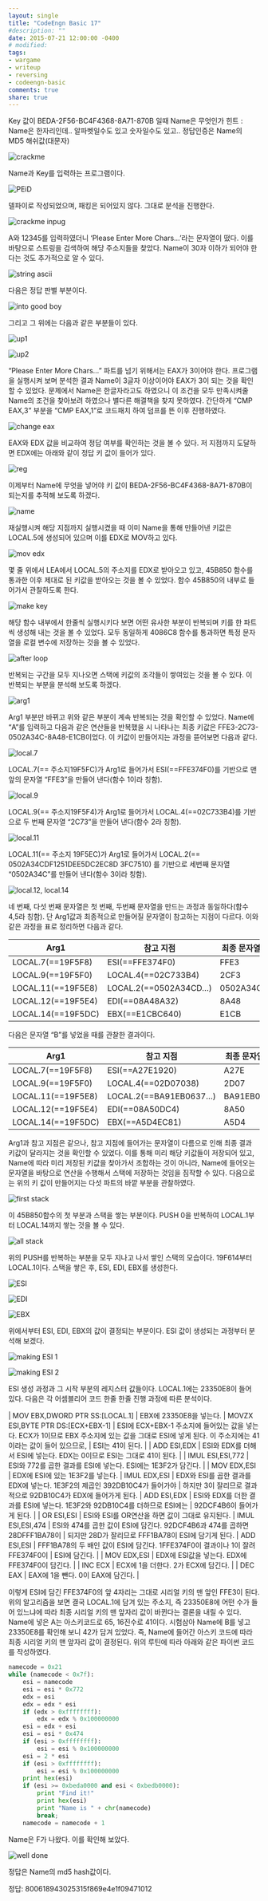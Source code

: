 ```yaml
---
layout: single
title: "CodeEngn Basic 17"
#description: ""
date: 2015-07-21 12:00:00 -0400
# modified: 
tags: 
- wargame
- writeup
- reversing
- codeengn-basic
comments: true
share: true
---
```


Key 값이 BEDA-2F56-BC4F4368-8A71-870B 일때 Name은 무엇인가 
힌트 : Name은 한자리인데.. 알파벳일수도 있고 숫자일수도 있고.. 
정답인증은 Name의 MD5 해쉬값(대문자)

![crackme](https://s01va.github.io/assets/images/2015-07-21-CodeEngn-Basic-17/0.png)

Name과 Key를 입력하는 프로그램이다.

![PEiD](https://s01va.github.io/assets/images/2015-07-21-CodeEngn-Basic-17/1.png)

델파이로 작성되었으며, 패킹은 되어있지 않다. 그대로 분석을 진행한다.

![crackme inpug](https://s01va.github.io/assets/images/2015-07-21-CodeEngn-Basic-17/2.png)

A와 12345를 입력하였더니 ‘Please Enter More Chars…’라는 문자열이 떴다. 이를 바탕으로 스트링을 검색하여 해당 주소지들을 찾았다. Name이 30자 이하가 되어야 한다는 것도 추가적으로 알 수 있다.

![string ascii](https://s01va.github.io/assets/images/2015-07-21-CodeEngn-Basic-17/3.png)

다음은 정답 판별 부분이다.

![into good boy](https://s01va.github.io/assets/images/2015-07-21-CodeEngn-Basic-17/4.png)

그리고 그 위에는 다음과 같은 부분들이 있다.

![up1](https://s01va.github.io/assets/images/2015-07-21-CodeEngn-Basic-17/5.png)

![up2](https://s01va.github.io/assets/images/2015-07-21-CodeEngn-Basic-17/6.png)

“Please Enter More Chars…” 파트를 넘기 위해서는 EAX가 3이어야 한다. 프로그램을 실행시켜 보며 분석한 결과 Name이 3글자 이상이어야 EAX가 3이 되는 것을 확인할 수 있었다. 문제에서 Name은 한글자라고도 하였으니 이 조건을 모두 만족시켜줄 Name의 조건을 찾아보려 하였으나 별다른 해결책을 찾지 못하였다. 간단하게 “CMP EAX,3” 부분을 “CMP EAX,1”로 코드패치 하여 덤프를 뜬 이후 진행하였다. 

![change eax](https://s01va.github.io/assets/images/2015-07-21-CodeEngn-Basic-17/7.png)

EAX와 EDX 값을 비교하여 정답 여부를 확인하는 것을 볼 수 있다. 저 지점까지 도달하면 EDX에는 아래와 같이 정답 키 값이 들어가 있다.

![reg](https://s01va.github.io/assets/images/2015-07-21-CodeEngn-Basic-17/8.png)

이제부터 Name에 무엇을 넣어야 키 값이 BEDA-2F56-BC4F4368-8A71-870B이 되는지를 추적해 보도록 하겠다.

![name](https://s01va.github.io/assets/images/2015-07-21-CodeEngn-Basic-17/9.png)

재실행시켜 해당 지점까지 실행시켰을 때 이미 Name을 통해 만들어낸 키값은 LOCAL.5에 생성되어 있으며 이를 EDX로 MOV하고 있다.

![mov edx](https://s01va.github.io/assets/images/2015-07-21-CodeEngn-Basic-17/10.png)

몇 줄 위에서 LEA에서 LOCAL.5의 주소지를 EDX로 받아오고 있고, 45B850 함수를 통과한 이후 제대로 된 키값을 받아오는 것을 볼 수 있었다. 함수 45B850의 내부로 들어가서 관찰하도록 한다.

![make key](https://s01va.github.io/assets/images/2015-07-21-CodeEngn-Basic-17/11.png)

해당 함수 내부에서 한줄씩 실행시키다 보면 어떤 유사한 부분이 반복되며 키를 한 파트씩 생성해 내는 것을 볼 수 있었다. 모두 동일하게 4086C8 함수를 통과하면 특정 문자열을 로컬 변수에 저장하는 것을 볼 수 있었다.

![after loop](https://s01va.github.io/assets/images/2015-07-21-CodeEngn-Basic-17/12.png)

반복되는 구간을 모두 지나오면 스택에 키값의 조각들이 쌓여있는 것을 볼 수 있다. 이 반복되는 부분을 분석해 보도록 하겠다.

![arg1](https://s01va.github.io/assets/images/2015-07-21-CodeEngn-Basic-17/13.png)

Arg1 부분만 바뀌고 위와 같은 부분이 계속 반복되는 것을 확인할 수 있었다. Name에 “A”를 입력하고 다음과 같은 연산들을 반복했을 시 나타나는 최종 키값은 FFE3-2C73-0502A34C-8A48-E1CB이었다. 이 키값이 만들어지는 과정을 뜯어보면 다음과 같다.

![local.7](https://s01va.github.io/assets/images/2015-07-21-CodeEngn-Basic-17/14.png)

LOCAL.7(== 주소지19F5FC)가 Arg1로 들어가서 ESI(==FFE374F0)를 기반으로 맨 앞의 문자열 “FFE3”을 만들어 낸다(함수 1이라 칭함).

![local.9](https://s01va.github.io/assets/images/2015-07-21-CodeEngn-Basic-17/15.png)

LOCAL.9(== 주소지19F5F4)가 Arg1로 들어가서 LOCAL.4(==02C733B4)를 기반으로 두 번째 문자열 “2C73”을 만들어 낸다(함수 2라 칭함).

![local.11](https://s01va.github.io/assets/images/2015-07-21-CodeEngn-Basic-17/16.png)

LOCAL.11(== 주소지 19F5EC)가 Arg1로 들어가서 LOCAL.2(== 0502A34CDF1251DEE5DC2EC8D 3FC7510) 를 기반으로 세번째 문자열 “0502A34C”를 만들어 낸다(함수 3이라 칭함).

![local.12, local.14](https://s01va.github.io/assets/images/2015-07-21-CodeEngn-Basic-17/17.png)

네 번째, 다섯 번째 문자열은 첫 번째, 두번째 문자열을 만드는 과정과 동일하다(함수 4,5라 칭함). 단 Arg1값과 최종적으로 만들어질 문자열이 참고하는 지점이 다르다. 이와 같은 과정을 표로 정리하면 다음과 같다.

| Arg1 | 참고 지점 | 최종 문자열 |
| -- | -- | -- |
| LOCAL.7(==19F5F8) | ESI(==FFE374F0) | FFE3 |
| LOCAL.9(==19F5F0) | LOCAL.4(==02C733B4) | 2CF3 |
| LOCAL.11(==19F5E8) | LOCAL.2(==0502A34CD…) | 0502A34C |
| LOCAL.12(==19F5E4) | EDI(==08A48A32) | 8A48 |
| LOCAL.14(==19F5DC) | EBX(==E1CBC640) | E1CB |


다음은 문자열 “B”를 넣었을 때를 관찰한 결과이다.


| Arg1 | 참고 지점 | 최종 문자열 |
| -- | -- | -- |
| LOCAL.7(==19F5F8) | ESI(==A27E1920) | A27E |
| LOCAL.9(==19F5F0) | LOCAL.4(==02D07038) | 2D07 |
| LOCAL.11(==19F5E8) | LOCAL.2(==BA91EB0637…) | BA91EB06 |
| LOCAL.12(==19F5E4) | EDI(==08A50DC4) | 8A50 |
| LOCAL.14(==19F5DC) | EBX(==A5D4EC81) | A5D4 |


Arg1과 참고 지점은 같으나, 참고 지점에 들어가는 문자열이 다름으로 인해 최종 결과 키값이 달라지는 것을 확인할 수 있었다. 이를 통해 미리 해당 키값들이 저장되어 있고, Name에 따라 미리 저장된 키값을 찾아가서 조합하는 것이 아니라, Name에 들어오는 문자열을 바탕으로 연산을 수행해서 스택에 저장하는 것임을 짐작할 수 있다. 다음으로는 위의 키 값이 만들어지는 다섯 파트의 바깥 부분을 관찰하였다.

![first stack](https://s01va.github.io/assets/images/2015-07-21-CodeEngn-Basic-17/18.png)

이 45B850함수의 첫 부분과 스택을 쌓는 부분이다. PUSH 0을 반복하여 LOCAL.1부터 LOCAL.14까지 쌓는 것을 볼 수 있다.

![all stack](https://s01va.github.io/assets/images/2015-07-21-CodeEngn-Basic-17/19.png)

위의 PUSH를 반복하는 부분을 모두 지나고 나서 쌓인 스택의 모습이다. 19F614부터 LOCAL.1이다. 스택을 쌓은 후, ESI, EDI, EBX를 생성한다.

![ESI](https://s01va.github.io/assets/images/2015-07-21-CodeEngn-Basic-17/20.png)

![EDI](https://s01va.github.io/assets/images/2015-07-21-CodeEngn-Basic-17/21.png)

![EBX](https://s01va.github.io/assets/images/2015-07-21-CodeEngn-Basic-17/22.png)

위에서부터 ESI, EDI, EBX의 값이 결정되는 부분이다. ESI 값이 생성되는 과정부터 분석해 보겠다.

![making ESI 1](https://s01va.github.io/assets/images/2015-07-21-CodeEngn-Basic-17/23.png)

![making ESI 2](https://s01va.github.io/assets/images/2015-07-21-CodeEngn-Basic-17/24.png)

ESI 생성 과정과 그 시작 부분의 레지스터 값들이다. LOCAL.1에는 23350E8이 들어 있다. 다음은 각 어셈블리어 코드 한줄 한줄 진행 과정에 따른 분석이다.

| MOV EBX,DWORD PTR SS:[LOCAL.1] | EBX에 23350E8을 넣는다. |
MOVZX ESI,BYTE PTR DS:[ECX+EBX-1] | ESI에 ECX+EBX-1 주소지에 들어있는 값을 넣는다. ECX가 1이므로 EBX 주소지에 있는 값을 그대로 ESI에 넣게 된다. 이 주소지에는 41이라는 값이 들어 있으므로, | ESI는 41이 된다. |
| ADD ESI,EDX | ESI와 EDX를 더해서 ESI에 넣는다. EDX는 0이므로 ESI는 그대로 41이 된다. |
| IMUL ESI,ESI,772 | ESI와 772를 곱한 결과를 ESI에 넣는다. ESI에는 1E3F2가 담긴다. |
| MOV EDX,ESI | EDX에 ESI에 있는 1E3F2를 넣는다. |
IMUL EDX,ESI | EDX와 ESI를 곱한 결과를 EDX에 넣는다. 1E3F2의 제곱인  392DB10C4가 들어가야 | 하지만 3이 잘리므로 결과적으로 92DB10C4가 EDX에 들어가게 된다. |
ADD ESI,EDX | ESI와 EDX를 더한 결과를 ESI에 넣는다. 1E3F2와 92DB10C4를 더하므로 ESI에는 | 92DCF4B6이 들어가게 된다. |
| OR ESI,ESI | ESI와 ESI를 OR연산을 하면 값이 그대로 유지된다. |
IMUL ESI,ESI,474 | ESI와 474를 곱한 값이 ESI에 담긴다. 92DCF4B6과 474를 곱하면 28DFFF1BA78이 | 되지만 28D가 잘리므로 FFF1BA78이 ESI에 담기게 된다. |
ADD ESI,ESI | FFF1BA78의 두 배인 값이 ESI에 담긴다. 1FFE374F0이 결과이나 1이 잘려 FFE374F0이 | ESI에 담긴다. |
| MOV EDX,ESI | EDX에 ESI값을 넣는다. EDX에 FFE374F0이 담긴다. |
| INC ECX | ECX에 1을 더한다. 2가 ECX에 담긴다. |
| DEC EAX | EAX에 1을 뺀다. 0이 EAX에 담긴다. |


이렇게 ESI에 담긴 FFE374F0의 앞 4자리는 그대로 시리얼 키의 맨 앞인 FFE3이 된다. 위의 알고리즘을 보면 결국 LOCAL.1에 담겨 있는 주소지, 즉 23350E8에 어떤 수가 들어 있느냐에 따라 최종 시리얼 키의 맨 앞자리 값이 바뀐다는 결론을 내릴 수 있다. Name에 넣은 A는 아스키코드로 65, 16진수로 41이다. 시험삼아 Name에 B를 넣고 23350E8를 확인해 보니 42가 담겨 있었다. 즉, Name에 들어간 아스키 코드에 따라 최종 시리얼 키의 맨 앞자리 값이 결정된다. 위의 루틴에 따라 아래와 같은 파이썬 코드를 작성하였다.

```python
namecode = 0x21
while (namecode < 0x7f):
	esi = namecode
	esi = esi * 0x772
	edx = esi
	edx = edx * esi
	if (edx > 0xffffffff):
		edx = edx % 0x100000000
	esi = edx + esi
	esi = esi * 0x474
	if (esi > 0xffffffff):
		esi = esi % 0x100000000
	esi = 2 * esi
	if (esi > 0xffffffff):
		esi = esi % 0x100000000
	print hex(esi)
	if (esi >= 0xbeda0000 and esi < 0xbedb0000):
		print "Find it!"
		print hex(esi)
		print "Name is " + chr(namecode)
		break;
	namecode = namecode + 1
```

Name은 F가 나왔다. 이를 확인해 보았다.

![well done](https://s01va.github.io/assets/images/2015-07-21-CodeEngn-Basic-17/25.png)

정답은 Name의 md5 hash값이다.

정답: 800618943025315f869e4e1f09471012